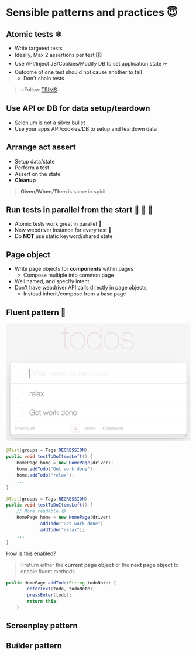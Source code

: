 # Sensible patterns and practices 😇

## Atomic tests ⚛️

- Write targeted tests
- Ideally, Max 2 assertions per test 2️⃣
- Use API/Inject JS/Cookies/Modify DB to set application state ⏩
- Outcome of one test should not cause another to fail
  - Don't chain tests

> 💡Follow
> [TRIMS](https://automationintesting.com/2019/08/trims-automation-in-testing-strategy.html)

## Use **API or DB** for data setup/teardown

- Selenium is not a silver bullet
- Use your apps API/cookies/DB to setup and teardown data

## Arrange act assert

- Setup data/state
- Perform a test
- Assert on the state
- **Cleanup**

> **Given/When/Then** is same in spirit

## Run tests in **parallel** from the start 🏃 🏃 🏃

- Atomic tests work great in parallel 🤝
- New webdriver instance for every test 💯
- Do **NOT** use static keyword/shared state

## Page object

- Write page objects for **components** within pages
  - Compose multiple into common page
- Well named, and specify intent
- Don't have webdriver API calls directly in page objects,
  - Instead inherit/compose from a base page

## Fluent pattern 🏃

![To do with 2 notes added](images/todo.png)

```java
@Test(groups = Tags.REGRESSION)
public void testToDoItemsLeft() {
    HomePage home = new HomePage(driver);
    home.addTodo("Get work done");
    home.addTodo("relax");
    ...
}
```

```java
@Test(groups = Tags.REGRESSION)
public void testToDoItemsLeft() {
    // More readable 😄
    HomePage home = new HomePage(driver)
            .addTodo("Get work done")
            .addTodo("relax");
    ...
}
```

How is this enabled?

> 💡return either the **current page object** or the **next page object** to enable fluent methods

```java
public HomePage addTodo(String todoNote) {
        enterText(todo, todoNote);
        pressEnter(todo);
        return this;
    }
```

## Screenplay pattern

## Builder pattern
